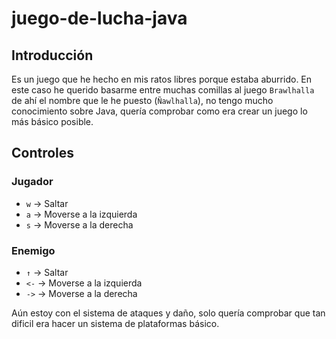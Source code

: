 # juego-de-lucha-java

## Introducción
Es un juego que he hecho en mis ratos libres porque estaba aburrido. En este caso he querido basarme entre muchas comillas al juego `Brawlhalla` de ahí el nombre que le he puesto (`Ñawlhalla`), no tengo mucho conocimiento sobre Java, quería comprobar como era crear un juego lo más básico posible.

## Controles
### Jugador
  - `w` -> Saltar
  - `a` -> Moverse a la izquierda
  - `s` -> Moverse a la derecha

### Enemigo
  - `↑` -> Saltar
  - `<-` -> Moverse a la izquierda
  - `->` -> Moverse a la derecha

Aún estoy con el sistema de ataques y daño, solo quería comprobar que tan dificil era hacer un sistema de plataformas básico.
